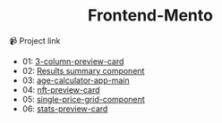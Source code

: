 <div align="center">
  
# Frontend-Mento 

</div>

📹 Project link

- 01: [3-column-preview-card](https://yeuri07.github.io/Frontend-Mento/3-column-preview-card/index.html)
- 02: [Results summary component](https://yeuri07.github.io/Frontend-Mento/Results%20summary%20component/index.html)
- 03: [age-calculator-app-main](https://age-calculator1-app.netlify.app/)
- 04: [nft-preview-card](https://yeuri07.github.io/Frontend-Mento/nft-preview-card/index.html)
- 05: [single-price-grid-component](https://yeuri07.github.io/Frontend-Mento/single-price-grid-component/index.html)
- 06: [stats-preview-card](https://yeuri07.github.io/Frontend-Mento/stats-preview-card/index.html)

